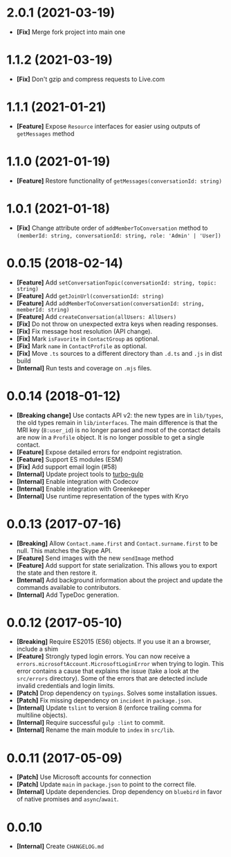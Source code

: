 # 2.0.1 (2021-03-19)
- **[Fix]** Merge fork project into main one

# 1.1.2 (2021-03-19)
- **[Fix]** Don't gzip and compress requests to Live.com

# 1.1.1 (2021-01-21)
- **[Feature]** Expose `Resource` interfaces for easier using outputs of `getMessages` method

# 1.1.0 (2021-01-19)
- **[Feature]** Restore functionality of `getMessages(conversationId: string)`

# 1.0.1 (2021-01-18)
- **[Fix]** Change attribute order of `addMemberToConversation` method to `(memberId: string, conversationId: string, role: 'Admin' | 'User])`

# 0.0.15 (2018-02-14)

- **[Feature]** Add `setConversationTopic(conversationId: string, topic: string)`
- **[Feature]** Add `getJoinUrl(conversationId: string)`
- **[Feature]** Add `addMemberToConversation(conversationId: string, memberId: string)`
- **[Feature]** Add `createConversation(allUsers: AllUsers)`
- **[Fix]** Do not throw on unexpected extra keys when reading responses.
- **[Fix]** Fix message host resolution (API change).
- **[Fix]** Mark `isFavorite` in `ContactGroup` as optional.
- **[Fix]** Mark `name` in `ContactProfile` as optional.
- **[Fix]** Move `.ts` sources to a different directory than `.d.ts` and `.js` in dist build
- **[Internal]** Run tests and coverage on `.mjs` files.

# 0.0.14 (2018-01-12)

- **[Breaking change]** Use contacts API v2: the new types are in `lib/types`, the old types
    remain in `lib/interfaces`. The main difference is that the MRI key (`8:user_id`) is no longer
    parsed and most of the contact details are now in a `Profile` object.
    It is no longer possible to get a single contact.
- **[Feature]** Expose detailed errors for endpoint registration.
- **[Feature]** Support ES modules (ESM)
- **[Fix]** Add support email login (#58)
- **[Internal]** Update project tools to [turbo-gulp](https://www.npmjs.com/package/turbo-gulp)
- **[Internal]** Enable integration with Codecov
- **[Internal]** Enable integration with Greenkeeper
- **[Internal]** Use runtime representation of the types with Kryo

# 0.0.13 (2017-07-16)

- **[Breaking]** Allow `Contact.name.first` and `Contact.surname.first` to be null. This matches the Skype
  API.
- **[Feature]** Send images with the new `sendImage` method
- **[Feature]** Add support for state serialization. This allows you to export the state and then restore it.
- **[Internal]** Add background information about the project and update the commands available to contributors.
- **[Internal]** Add TypeDoc generation.

# 0.0.12 (2017-05-10)

- **[Breaking]** Require ES2015 (ES6) objects. If you use it an a browser, include a shim
- **[Feature]** Strongly typed login errors. You can now receive a
  `errors.microsoftAccount.MicrosoftLoginError` when trying to login. This error contains a cause
  that explains the issue (take a look at the `src/errors` directory). Some of the
  errors that are detected include invalid credentials and login limits.
- **[Patch]** Drop dependency on `typings`. Solves some installation issues.
- **[Patch]** Fix missing dependency on `incident` in `package.json`.
- **[Internal]** Update `tslint` to version 8 (enforce trailing comma for multiline objects).
- **[Internal]** Require successful `gulp :lint` to commit.
- **[Internal]** Rename the main module to `index` in `src/lib`.

# 0.0.11 (2017-05-09)

- **[Patch]** Use Microsoft accounts for connection
- **[Patch]** Update `main` in `package.json` to point to the correct file.
- **[Internal]** Update dependencies. Drop dependency on `bluebird` in favor of
  native promises and `async`/`await`.

# 0.0.10

- **[Internal]** Create `CHANGELOG.md`
